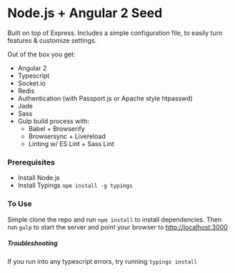 # Node.js + Angular 2 Seed

Built on top of Express. Includes a simple configuration file, to easily turn features & customize settings.

Out of the box you get:
- Angular 2
- Typescript
- Socket.io
- Redis
- Authentication (with Passport.js or Apache style htpasswd)
- Jade
- Sass
- Gulp build process with:
  - Babel + Browserify
  - Browsersync + Livereload
  - Linting w/ ES Lint + Sass Lint

### Prerequisites
- Install Node.js
- Install Typings `npm install -g typings`

### To Use
Simple clone the repo and run `npm install` to install dependencies. Then run `gulp` to start the server and point your browser to [http://localhost:3000](http://localhost:3000)

##### Troubleshooting
If you run into any typescript errors, try running `typings install`
